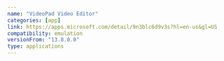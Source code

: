 ```yaml
---
name: "VideoPad Video Editor"
categories: [app]
link: https://apps.microsoft.com/detail/9n3blc6d9v3s?hl=en-us&gl=US
compatibility: emulation
versionFrom: "13.8.0.0"
type: applications
---
```


